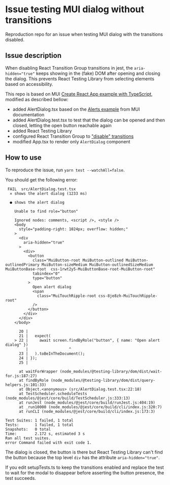 # Issue testing MUI dialog without transitions

Reproduction repo for an issue when testing MUI dialog with the transitions disabled.

## Issue description

When disabling React Transition Group transitions in jest, the `aria-hidden="true"` keeps showing in the (fake) DOM after opening and closing the dialog. This prevents React Testing Library from selecting elements based on accessibility.

This repo is based on MUI [Create React App example with TypeScript](https://github.com/mui/material-ui/tree/master/examples/create-react-app-with-typescript), modified as described bellow:
* added AlertDialog.tsx based on the [Alerts example](https://mui.com/components/dialogs/#alerts) from MUI documentation
* added AlertDialog.test.tsx to test that the dialog can be opened and then closed, letting the open button reachable again
* added React Testing Library
* configured React Transition Group to ["disable" transitions](https://reactcommunity.org/react-transition-group/testing/)
* modified App.tsx to render only `AlertDialog` component

## How to use

To reproduce the issue, run `yarn test --watchAll=false`.

You should get the following error:
```
 FAIL  src/AlertDialog.test.tsx
  ✕ shows the alert dialog (1233 ms)

  ● shows the alert dialog

    Unable to find role="button"

    Ignored nodes: comments, <script />, <style />
    <body
      style="padding-right: 1024px; overflow: hidden;"
    >
      <div
        aria-hidden="true"
      >
        <div>
          <button
            class="MuiButton-root MuiButton-outlined MuiButton-outlinedPrimary MuiButton-sizeMedium MuiButton-outlinedSizeMedium MuiButtonBase-root  css-1rwt2y5-MuiButtonBase-root-MuiButton-root"
            tabindex="0"
            type="button"
          >
            Open alert dialog
            <span
              class="MuiTouchRipple-root css-8je8zh-MuiTouchRipple-root"
            />
          </button>
        </div>
      </div>
    </body>

      20 |
      21 |   expect(
    > 22 |     await screen.findByRole("button", { name: "Open alert dialog" })
         |                  ^
      23 |   ).toBeInTheDocument();
      24 | });
      25 |

      at waitForWrapper (node_modules/@testing-library/dom/dist/wait-for.js:187:27)
      at findByRole (node_modules/@testing-library/dom/dist/query-helpers.js:101:33)
      at Object.<anonymous> (src/AlertDialog.test.tsx:22:18)
      at TestScheduler.scheduleTests (node_modules/@jest/core/build/TestScheduler.js:333:13)
      at runJest (node_modules/@jest/core/build/runJest.js:404:19)
      at _run10000 (node_modules/@jest/core/build/cli/index.js:320:7)
      at runCLI (node_modules/@jest/core/build/cli/index.js:173:3)

Test Suites: 1 failed, 1 total
Tests:       1 failed, 1 total
Snapshots:   0 total
Time:        2.172 s, estimated 3 s
Ran all test suites.
error Command failed with exit code 1.
```

The dialog is closed, the button is there but React Testing Library can't find the button because the top level `div` has the attribute `aria-hidden="true"`.

If you edit setupTests.ts to keep the transitions enabled and replace the test to wait for the modal to disappear before asserting the button presence, the test succeeds.
